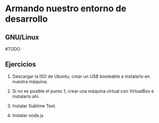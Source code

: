 # Armando nuestro entorno de desarrollo

## GNU/Linux

#TODO

## Ejercicios

1. Descargar la ISO de Ubuntu, crear un USB booteable e instalarlo en nuestra máquina.

2. Si no es posible el punto 1, crear una máquina virtual con VirtualBox e instalarlo ahí.

3. Instalar Sublime Text.

4. Instalar node.js
